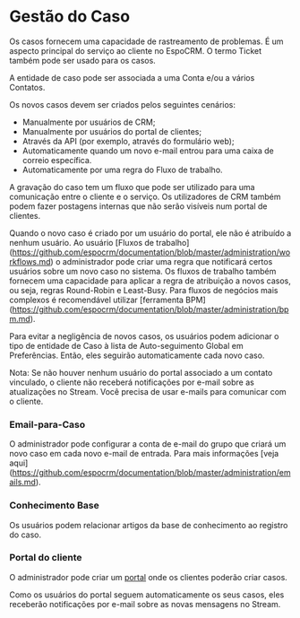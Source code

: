 # Gestão do Caso

Os casos fornecem uma capacidade de rastreamento de problemas. É um aspecto principal do serviço ao cliente no EspoCRM. O termo Ticket também pode ser usado para os casos.

A entidade de caso pode ser associada a uma Conta e/ou a vários Contatos.

Os novos casos devem ser criados pelos seguintes cenários:

* Manualmente por usuários de CRM;
* Manualmente por usuários do portal de clientes;
* Através da API (por exemplo, através do formulário web);
* Automaticamente quando um novo e-mail entrou para uma caixa de correio específica.
* Automaticamente por uma regra do Fluxo de trabalho.

A gravação do caso tem um fluxo que pode ser utilizado para uma comunicação entre o cliente e o serviço. Os utilizadores de CRM também podem fazer postagens internas que não serão visíveis num portal de clientes.

Quando o novo caso é criado por um usuário do portal, ele não é atribuído a nenhum usuário. Ao usuário [Fluxos de trabalho] (https://github.com/espocrm/documentation/blob/master/administration/workflows.md) o administrador pode criar uma regra que notificará certos usuários sobre um novo caso no sistema. Os fluxos de trabalho também fornecem uma capacidade para aplicar a regra de atribuição a novos casos, ou seja, regras Round-Robin e Least-Busy. Para fluxos de negócios mais complexos é recomendável utilizar [ferramenta BPM] (https://github.com/espocrm/documentation/blob/master/administration/bpm.md).

Para evitar a negligência de novos casos, os usuários podem adicionar o tipo de entidade de Caso à lista de Auto-seguimento Global em Preferências. Então, eles seguirão automaticamente cada novo caso.

Nota: Se não houver nenhum usuário do portal associado a um contato vinculado, o cliente não receberá notificações por e-mail sobre as atualizações no Stream. Você precisa de usar e-mails para comunicar com o cliente.

### Email-para-Caso

O administrador pode configurar a conta de e-mail do grupo que criará um novo caso em cada novo e-mail de entrada. Para mais informações [veja aqui] (https://github.com/espocrm/documentation/blob/master/administration/emails.md).

### Conhecimento Base

Os usuários podem relacionar artigos da base de conhecimento ao registro do caso.

### Portal do cliente

O administrador pode criar um [portal](https://github.com/espocrm/documentation/blob/master/administration/portal.md) onde os clientes poderão criar casos.

Como os usuários do portal seguem automaticamente os seus casos, eles receberão notificações por e-mail sobre as novas mensagens no Stream.
